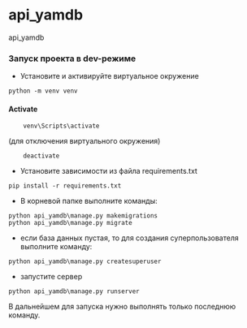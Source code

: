 # api_yamdb
api_yamdb


### Запуск проекта в dev-режиме
- Установите и активируйте виртуальное окружение
```
python -m venv venv
```
#### Activate
```
	venv\Scripts\activate
```
(для отключения виртуального окружения)
```
	deactivate
```
- Установите зависимости из файла requirements.txt
```
pip install -r requirements.txt
``` 
- В корневой папке выполните команды:
```
python api_yamdb\manage.py makemigrations
python api_yamdb\manage.py migrate
```
- если база данных пустая, то для создания суперпользователя выполните команду:
```
python api_yamdb\manage.py createsuperuser
```
- запустите сервер
```
python api_yamdb\manage.py runserver
```
В дальнейшем для запуска нужно выполнять только последнюю команду.

